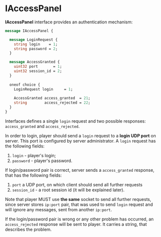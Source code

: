 # IAccessPanel
**IAccessPanel** interface provides an authentication mechanism:
```protobuf
message IAccessPanel {

  message LoginRequest {
    string login    = 1;
    string password = 2;
  }

  message AccessGranted {
    uint32 port       = 1;
    uint32 session_id = 2;  
  }
  
  oneof choice {
    LoginRequest login     = 1;
    
    AccessGranted access_granted  = 21;
    string        access_rejected = 22;
  }
}
```
Interfaces defines a single `login` request and two possible responses: `access_granted` and `access_rejected`.

In order to login, player should send a `login` request to a **login UDP port** on server. This port is configured by server administrator. A `login` request has the following fields:
1. `login` - player's login;
2. `password` - player's password.

If login/password pair is correct, server sends a `access_granted` response, that has the following fields:

1. `port` a UDP port, on which client should send all further requests
2. `session_id` - a root session id (it will be explained later).

Note that player MUST use **the same** socket to send all further requests, since server stores `ip:port` pair, that was used to send `login` request and will ignore any messages, sent from another `ip:port`.

If the login/password pair is wrong or any other problem has occurred, an `access_rejected` response will be sent to player. It carries a string, that describes the problem.
